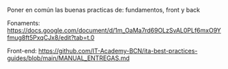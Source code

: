 Poner en común las buenas practicas de: fundamentos, front y back

Fonaments: https://docs.google.com/document/d/1m_OaMa7rd69OLzSvAL0PLf6mxO9Yfmug8ft5PxqCJx8/edit?tab=t.0

Front-end: https://github.com/IT-Academy-BCN/ita-best-practices-guides/blob/main/MANUAL_ENTREGAS.md
